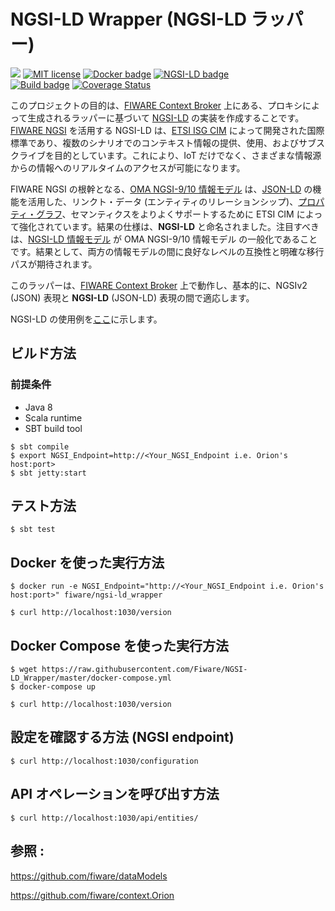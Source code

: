 # NGSI-LD Wrapper (NGSI-LD ラッパー)

[![](https://nexus.lab.fiware.org/repository/raw/public/badges/chapters/core.svg)](https://www.fiware.org/developers/catalogue/)
[![MIT license][license-image]][license-url]
[![Docker badge](https://img.shields.io/docker/pulls/fiware/ngsi-ld_wrapper.svg)](https://hub.docker.com/r/fiware/ngsi-ld_wrapper/)
[![NGSI-LD badge](https://img.shields.io/badge/NGSI-LD-red.svg)](http://www.etsi.org/deliver/etsi_gs/CIM/001_099/004/01.01.01_60/gs_CIM004v010101p.pdf)
<br/>
[![Build badge](https://img.shields.io/travis/FIWARE/NGSI-LD_Wrapper.svg?branch=master "Travis build status")](https://travis-ci.org/FIWARE/NGSI-LD_Wrapper/?branch=master)
[![Coverage Status](https://coveralls.io/repos/github/FIWARE/NGSI-LD_Wrapper/badge.svg?branch=master)](https://coveralls.io/github/FIWARE/NGSI-LD_Wrapper?branch=master)

このプロジェクトの目的は、[FIWARE Context Broker](https://github.com/fiware/context.Orion) 上にある、プロキシによって生成されるラッパーに基づいて [NGSI-LD](https://docbox.etsi.org/ISG/CIM/Open/ISG_CIM_NGSI-LD_API_Draft_for_public_review.pdf) の実装を作成することです。[FIWARE NGSI](http://fiware.github.io/specifications/ngsiv2/latest/) を活用する NGSI-LD は、[ETSI ISG CIM](https://portal.etsi.org/tb.aspx?tbid=854&SubTB=854) によって開発された国際標準であり、複数のシナリオでのコンテキスト情報の提供、使用、およびサブスクライブを目的としています。これにより、IoT だけでなく、さまざまな情報源からの情報へのリアルタイムのアクセスが可能になります。

FIWARE NGSI の根幹となる、[OMA NGSI-9/10 情報モデル](https://forge.fiware.org/plugins/mediawiki/wiki/fiware/index.php/NGSI-9/NGSI-10_information_model) は、[JSON-LD](https://json-ld.org/primer/latest/) の機能を活用した、リンクト・データ (エンティティのリレーションシップ)、[プロパティ・グラフ](https://neo4j.com/lp/book-graph-databases/)、セマンティクスをよりよくサポートするために ETSI CIM によって強化されています。結果の仕様は、**NGSI-LD** と命名されました。注目すべきは、[NGSI-LD 情報モデル](doc.ja/NGSI-LD_Information_Model.md) が OMA NGSI-9/10 情報モデル の一般化であることです。結果として、両方の情報モデルの間に良好なレベルの互換性と明確な移行パスが期待されます。

このラッパーは、[FIWARE Context Broker](https://github.com/fiware/context.Orion) 上で動作し、基本的に、NGSIv2 (JSON) 表現と **NGSI-LD** (JSON-LD) 表現の間で適応します。

NGSI-LD の使用例を[ここ](doc.ja/example.md)に示します。

## ビルド方法

### 前提条件

* Java 8
* Scala runtime
* SBT build tool

```console
$ sbt compile
$ export NGSI_Endpoint=http://<Your_NGSI_Endpoint i.e. Orion's host:port>
$ sbt jetty:start
```

## テスト方法

```console
$ sbt test
```

## Docker を使った実行方法

```console
$ docker run -e NGSI_Endpoint="http://<Your_NGSI_Endpoint i.e. Orion's host:port>" fiware/ngsi-ld_wrapper

$ curl http://localhost:1030/version
```

## Docker Compose を使った実行方法

```console
$ wget https://raw.githubusercontent.com/Fiware/NGSI-LD_Wrapper/master/docker-compose.yml
$ docker-compose up

$ curl http://localhost:1030/version
```

## 設定を確認する方法 (NGSI endpoint)

```console
$ curl http://localhost:1030/configuration
```

## API オペレーションを呼び出す方法

```console
$ curl http://localhost:1030/api/entities/
```

## 参照 :

https://github.com/fiware/dataModels

https://github.com/fiware/context.Orion

[license-image]: https://img.shields.io/github/license/fiware/tutorials.Administrating-XACML.svg
[license-url]: LICENSE
